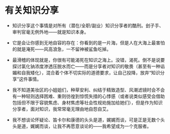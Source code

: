 
# 有关知识分享

- 知识分享这个事情是对所有（潜在/全职/副业）知识分享者的酷刑。刽子手、审判官毫无例外地——就是知识本身。

- 它是会让你感到无地自容的存在：你看到的是一片海，但是人在大海上最害怕的就是淹死——风高浪急，一不留神被鲨鱼吃掉。

- 最滑稽的体现就是，你很有可能渴死在知识之海上。没错，渴死。倒不是说要探讨氯化钠浓度渗透压脱水而亡——而是分享者对知识的敬畏（甚至有一种谄媚和自我矮化），混合着个体不切实际的道德要求，让自己投降，放弃“知识分享”这件事情。

- 我不知道美妆区的小姐姐们，种草安利、纠结于精致造型、风潮滤镜时会不会有一种轻则选择困难、重则彷徨到惊慌失措的心悸感（或者说类似感受会借助包括但不限于容貌焦虑、身材焦虑等社会性规劝施加给她们），但是作为知识分享者，面对知识，我常常毫无理由地自怨自艾。

- 我不想谈论怀疑论、笛卡尔和康德的头头是道，娓娓而谈，可是正是无数个头头是道，娓娓而谈，让我不再愿意谈论的——我希望成为一个克服者。

